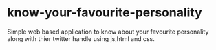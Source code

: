 # know-your-favourite-personality
Simple web based application to know about your favourite personality along with thier twitter handle using js,html and css.

